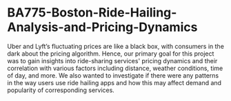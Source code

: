 # BA775-Boston-Ride-Hailing-Analysis-and-Pricing-Dynamics

Uber and Lyft’s fluctuating prices are like a black box, with consumers in the dark about the pricing algorithm. Hence, our primary goal for this project was to gain insights into ride-sharing services' pricing dynamics and their correlation with various factors including distance, weather conditions, time of day, and more. We also wanted to investigate if there were any patterns in the way users use ride hailing apps and how this may affect demand and popularity of corresponding services.
